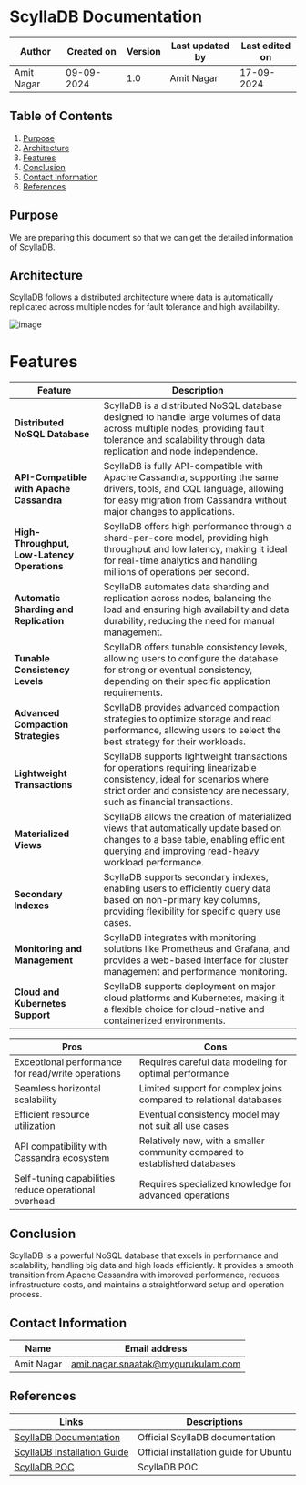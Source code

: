 # ScyllaDB Documentation

| Author | Created on | Version | Last updated by | Last edited on |
|--------|------------|---------|----------------|----------------|
| Amit Nagar | 09-09-2024 | 1.0 | Amit Nagar | 17-09-2024 |

## Table of Contents

1. [Purpose](#purpose)
2. [Architecture](#architecture)
3. [Features](#features)
5. [Conclusion](#conclusion)
6. [Contact Information](#contact-information)
7. [References](#references)
    

## Purpose

 We are preparing this document so that we can get the detailed information of ScyllaDB.


## Architecture

ScyllaDB follows a distributed architecture where data is automatically replicated across multiple nodes for fault tolerance and high availability.

![image](https://github.com/user-attachments/assets/08430655-658f-4ed0-9e57-c5253d346c38)


# Features

| **Feature**                         | **Description**                                                                                                                                                                                        |
|-------------------------------------|--------------------------------------------------------------------------------------------------------------------------------------------------------------------------------------------------------|
| **Distributed NoSQL Database**       | ScyllaDB is a distributed NoSQL database designed to handle large volumes of data across multiple nodes, providing fault tolerance and scalability through data replication and node independence.        |
| **API-Compatible with Apache Cassandra** | ScyllaDB is fully API-compatible with Apache Cassandra, supporting the same drivers, tools, and CQL language, allowing for easy migration from Cassandra without major changes to applications.          |
| **High-Throughput, Low-Latency Operations** | ScyllaDB offers high performance through a shard-per-core model, providing high throughput and low latency, making it ideal for real-time analytics and handling millions of operations per second.      |
| **Automatic Sharding and Replication** | ScyllaDB automates data sharding and replication across nodes, balancing the load and ensuring high availability and data durability, reducing the need for manual management.                          |
| **Tunable Consistency Levels**       | ScyllaDB offers tunable consistency levels, allowing users to configure the database for strong or eventual consistency, depending on their specific application requirements.                             |
| **Advanced Compaction Strategies**   | ScyllaDB provides advanced compaction strategies to optimize storage and read performance, allowing users to select the best strategy for their workloads.                                               |
| **Lightweight Transactions**         | ScyllaDB supports lightweight transactions for operations requiring linearizable consistency, ideal for scenarios where strict order and consistency are necessary, such as financial transactions.       |
| **Materialized Views**               | ScyllaDB allows the creation of materialized views that automatically update based on changes to a base table, enabling efficient querying and improving read-heavy workload performance.                |
| **Secondary Indexes**                | ScyllaDB supports secondary indexes, enabling users to efficiently query data based on non-primary key columns, providing flexibility for specific query use cases.                                      |
| **Monitoring and Management**        | ScyllaDB integrates with monitoring solutions like Prometheus and Grafana, and provides a web-based interface for cluster management and performance monitoring.                                         |
| **Cloud and Kubernetes Support**     | ScyllaDB supports deployment on major cloud platforms and Kubernetes, making it a flexible choice for cloud-native and containerized environments.                                                       |


| Pros                                         | Cons                                                 |
|----------------------------------------------|------------------------------------------------------|
| Exceptional performance for read/write operations | Requires careful data modeling for optimal performance |
| Seamless horizontal scalability              | Limited support for complex joins compared to relational databases |
| Efficient resource utilization               | Eventual consistency model may not suit all use cases |
| API compatibility with Cassandra ecosystem   | Relatively new, with a smaller community compared to established databases |
| Self-tuning capabilities reduce operational overhead | Requires specialized knowledge for advanced operations |



## Conclusion

ScyllaDB is a powerful NoSQL database that excels in performance and scalability, handling big data and high loads efficiently. It provides a smooth transition from Apache Cassandra with improved performance, reduces infrastructure costs, and maintains a straightforward setup and operation process.

## Contact Information

| Name       | Email address     |
|------------|-------------------|
| Amit Nagar | amit.nagar.snaatak@mygurukulam.com |

## References
| Links                                                                                                                | Descriptions                                     |
|----------------------------------------------------------------------------------------------------------------------|--------------------------------------------------|
| [ScyllaDB Documentation](https://docs.scylladb.com/)                                                                  | Official ScyllaDB documentation                  |
| [ScyllaDB Installation Guide](https://docs.scylladb.com/stable/operating-scylla/procedures/install/install-ubuntu.html) | Official installation guide for Ubuntu           |
| [ScyllaDB POC](https://github.com/mygurukulam-p10/Documention/blob/main/OT%20MS%20Understanding/Scylla%20DB/Run%20ScyllaDB%20locally%20and%20POC/README.md) | ScyllaDB POC                                      |

